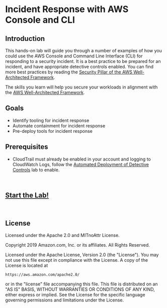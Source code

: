 # Incident Response with AWS Console and CLI

## Introduction

This hands-on lab will guide you through a number of examples of how you could use the AWS Console and Command Line Interface (CLI) for responding to a security incident. It is a best practice to be prepared for an incident, and have appropriate detective controls enabled. You can find more best practices by reading the [Security Pillar of the AWS Well-Architected Framework](https://wa.aws.amazon.com/wat.pillar.security.en.html).

The skills you learn will help you secure your workloads in alignment with the [AWS Well-Architected Framework](https://aws.amazon.com/architecture/well-architected/).

## Goals

* Identify tooling for incident response
* Automate containment for incident response
* Pre-deploy tools for incident response

## Prerequisites

* CloudTrail must already be enabled in your account and logging to CloudWatch Logs, follow the [Automated Deployment of Detective Controls](../Automated_Deployment_of_Detective_Controls/README.md) lab to enable.

<BR>

## [Start the Lab!](Lab_Guide.md)

<BR>

## License

Licensed under the Apache 2.0 and MITnoAttr License.

Copyright 2019 Amazon.com, Inc. or its affiliates. All Rights Reserved.

Licensed under the Apache License, Version 2.0 (the "License"). You may not use this file except in compliance with the License. A copy of the License is located at

    https://aws.amazon.com/apache2.0/

or in the "license" file accompanying this file. This file is distributed on an "AS IS" BASIS, WITHOUT WARRANTIES OR CONDITIONS OF ANY KIND, either express or implied. See the License for the specific language governing permissions and limitations under the License.


